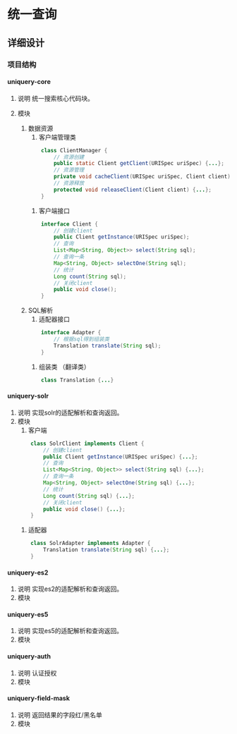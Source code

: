 # 统一查询
## 详细设计

### 项目结构

#### uniquery-core 
1. 说明
	统一搜索核心代码块。

1. 模块
	1. 数据资源
		1. 客户端管理类
		~~~java
			class ClientManager {
				// 资源创建
				public static Client getClient(URISpec uriSpec) {...};
				// 资源管理
				private void cacheClient(URISpec uriSpec, Client client) {...};
				// 资源释放
				protected void releaseClient(Client client) {...};
			}
		~~~	
		1. 客户端接口	
		~~~java
			interface Client {
				// 创建client
				public Client getInstance(URISpec uriSpec);
				// 查询
				List<Map<String, Object>> select(String sql);
				// 查询一条
				Map<String, Object> selectOne(String sql);
				// 统计
				Long count(String sql);
				// 关闭client
				public void close();
			}
		~~~	
	1. SQL解析
		1. 适配器接口
		~~~java
			interface Adapter {
				// 根据sql得到组装类
				Translation translate(String sql);
			}
		~~~	
		1. 组装类 （翻译类）
		~~~java
			class Translation {...} 
		~~~	
		
#### uniquery-solr 
1. 说明 
	实现solr的适配解析和查询返回。
1. 模块 
	1. 客户端
	~~~java
		class SolrClient implements Client {
			// 创建client
			public Client getInstance(URISpec uriSpec) {...};
			// 查询
			List<Map<String, Object>> select(String sql) {...};
			// 查询一条
			Map<String, Object> selectOne(String sql) {...};
			// 统计
			Long count(String sql) {...};
			// 关闭client
			public void close() {...};
		}
	~~~	
	1. 适配器
	~~~java
		class SolrAdapter implements Adapter {
			Translation translate(String sql) {...};
		}
	~~~	

#### uniquery-es2
1. 说明 
	实现es2的适配解析和查询返回。
1. 模块
#### uniquery-es5
1. 说明 
	实现es5的适配解析和查询返回。
1. 模块
#### uniquery-auth
1. 说明 
	认证授权
1. 模块
#### uniquery-field-mask
1. 说明 
	返回结果的字段红/黑名单
1. 模块
